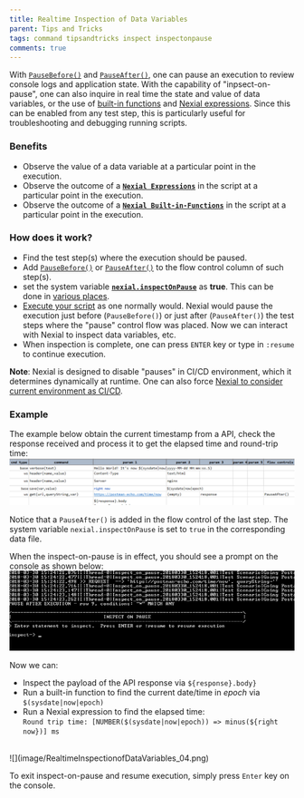 ```yaml
---
title: Realtime Inspection of Data Variables
parent: Tips and Tricks
tags: command tipsandtricks inspect inspectonpause
comments: true
---
```



With [`PauseBefore()`](../flowcontrols/index.md#pausebefore()-/-pauseafter()) and 
[`PauseAfter()`](../flowcontrols/index.md#pausebefore()-/-pauseafter()), one can pause an execution to review 
console logs and application state.  With the capability of "inpsect-on-pause", one can also inquire in real time
the state and value of data variables, or the use of [built-in functions](../functions) and 
[Nexial expressions](../expressions).  Since this can be enabled from any test step, this is particularly useful 
for troubleshooting and debugging running scripts.


### Benefits
- Observe the value of a data variable at a particular point in the execution.
- Observe the outcome of a **[`Nexial Expressions`](../expressions/index)** in the script at a particular point in the 
  execution.
- Observe the outcome of a **[`Nexial Built-in-Functions`](../functions/index.html)** in the script at a particular 
  point in the execution.


### How does it work?
- Find the test step(s) where the execution should be paused.
- Add [`PauseBefore()`](../flowcontrols/index.md#pausebefore()-/-pauseafter()) or 
  [`PauseAfter()`](../flowcontrols/index.md#pausebefore()-/-pauseafter()) to the flow control column of such step(s).
- set the system variable **[`nexial.inspectOnPause`](../systemvars/index#nexial.inspectOnPause)** as **true**. This
  can be done in [various places](../userguide/DataManagement).
- [Execute your script](../userguide/BatchFiles#nexial.cmd-/-nexial.sh) as one normally would. Nexial would pause the
  execution just before (`PauseBefore()`) or just after (`PauseAfter()`) the test steps where the "pause" control 
  flow was placed.  Now we can interact with Nexial to inspect data variables, etc.
- When inspection is complete, one can press `ENTER` key or type in `:resume` to continue execution.

**Note**: Nexial is designed to disable "pauses" in CI/CD environment, which it determines dynamically at runtime. One
can also force [Nexial to consider current environment as CI/CD](../userguide/ExecutingNexialInCICD.md). 


### Example
The example below obtain the current timestamp from a API, check the response received and process it to get the 
elapsed time and round-trip time:<br/>
![](image/RealtimeInspectionofDataVariables_01.png)

Notice that a `PauseAfter()` is added in the flow control of the last step.  The system variable 
`nexial.inspectOnPause` is set to `true` in the corresponding data file.

When the inspect-on-pause is in effect, you should see a prompt on the console as shown below:<br/>
![](image/RealtimeInspectionofDataVariables_02.png)

Now we can:
- Inspect the payload of the API response via `${response}.body}`
- Run a built-in function to find the current date/time in _epoch_ via `$(sysdate|now|epoch)`
- Run a Nexial expression to find the elapsed time: <br/>
  `Round trip time: [NUMBER($(sysdate|now|epoch)) => minus(${right now})] ms`
<br/>
  ![](image/RealtimeInspectionofDataVariables_04.png)

To exit inspect-on-pause and resume execution, simply press `Enter` key on the console.

